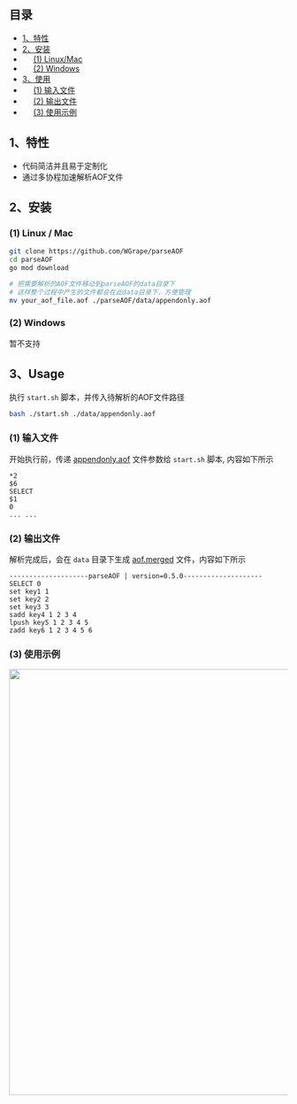 ## 目录
- [1、特性](#1)
- [2、安装](#2)
- &nbsp;&nbsp;&nbsp;&nbsp;&nbsp;[(1) Linux/Mac](#21)
- &nbsp;&nbsp;&nbsp;&nbsp;&nbsp;[(2) Windows](#22)
- [3、使用](#3)
- &nbsp;&nbsp;&nbsp;&nbsp;&nbsp;[(1) 输入文件](#31)
- &nbsp;&nbsp;&nbsp;&nbsp;&nbsp;[(2) 输出文件](#32)
- &nbsp;&nbsp;&nbsp;&nbsp;&nbsp;[(3) 使用示例](#33)

## <span id="1">1、特性</span>
- 代码简洁并且易于定制化
- 通过多协程加速解析AOF文件

## <span id="2">2、安装</span>

### <span id="21">(1) Linux / Mac</span>
```bash
git clone https://github.com/WGrape/parseAOF
cd parseAOF
go mod download

# 把需要解析的AOF文件移动到parseAOF的data目录下
# 这样整个过程中产生的文件都会在此data目录下，方便管理
mv your_aof_file.aof ./parseAOF/data/appendonly.aof
```

### <span id="22">(2) Windows</span>
暂不支持

## <span id="3">3、Usage</span>
执行 ```start.sh``` 脚本，并传入待解析的AOF文件路径

```bash
bash ./start.sh ./data/appendonly.aof
```

### <span id="31">(1) 输入文件</span>

开始执行前，传递 [appendonly.aof](./data/appendonly.aof) 文件参数给 ```start.sh``` 脚本, 内容如下所示

```text
*2
$6
SELECT
$1
0
... ...
```


### <span id="32">(2) 输出文件</span>

解析完成后，会在 ```data``` 目录下生成 [aof.merged](./data/aof.merged) 文件，内容如下所示

```text
--------------------parseAOF | version=0.5.0--------------------
SELECT 0 
set key1 1 
set key2 2 
set key3 3 
sadd key4 1 2 3 4 
lpush key5 1 2 3 4 5 
zadd key6 1 2 3 4 5 6 
```

### <span id="33">(3) 使用示例</span>

<img width="770" src="https://user-images.githubusercontent.com/35942268/144350765-6409d955-5f99-4218-81a5-c6ea840a749b.png" />
